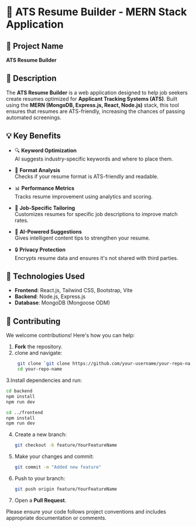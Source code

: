 # 📝 ATS Resume Builder - MERN Stack Application

## 📌 Project Name
**ATS Resume Builder**

## 📄 Description

The **ATS Resume Builder** is a web application designed to help job seekers create resumes optimized for **Applicant Tracking Systems (ATS)**. Built using the **MERN (MongoDB, Express.js, React, Node.js)** stack, this tool ensures that resumes are ATS-friendly, increasing the chances of passing automated screenings.

## 💡 Key Benefits

- 🔍 **Keyword Optimization**  
  AI suggests industry-specific keywords and where to place them.

- 🧾 **Format Analysis**  
  Checks if your resume format is ATS-friendly and readable.

- 📊 **Performance Metrics**  
  Tracks resume improvement using analytics and scoring.

- 🎯 **Job-Specific Tailoring**  
  Customizes resumes for specific job descriptions to improve match rates.

- 🤖 **AI-Powered Suggestions**  
  Gives intelligent content tips to strengthen your resume.

- 🔒 **Privacy Protection**  
  Encrypts resume data and ensures it's not shared with third parties.

## 🧰 Technologies Used

- **Frontend**: React.js, Tailwind CSS, Bootstrap, Vite  
- **Backend**: Node.js, Express.js  
- **Database**: MongoDB (Mongoose ODM)

## 🤝 Contributing

We welcome contributions! Here's how you can help:

1. **Fork** the repository.
2. clone and navigate:
    ```bash
     git clone `git clone https://github.com/your-username/your-repo-name.git`
     cd your-repo-name
     ```
3.Install dependencies and run:
  ```bash 
  cd backend
  npm install
  npm run dev
  ```
  ```bash
  cd ../frontend
  npm install
  npm run dev
  ```
4. Create a new branch:  
   ```bash
   git checkout -b feature/YourFeatureName
   ```
5. Make your changes and commit:  
   ```bash
   git commit -m "Added new feature"
   ```
6. Push to your branch:  
   ```bash
   git push origin feature/YourFeatureName
   ```
7. Open a **Pull Request**.

Please ensure your code follows project conventions and includes appropriate documentation or comments.
